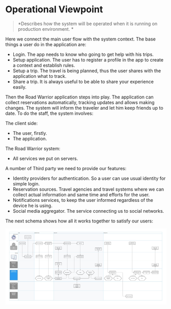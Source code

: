 # Operational Viewpoint
> *Describes how the system will be operated when it is running on production environment. *

Here we connect the main user flow with the system context. The base things a user do in the application are:
- Login. The app needs to know who going to get help with his trips.
- Setup application. The user has to register a profile in the app to create a context and establish rules.
- Setup a trip. The travel is being planned, thus the user shares with the application what to track.
- Share a trip. It is always useful to be able to share your experience easily.

Then the Road Warrior application steps into play. The application can collect reservations automatically, tracking updates and allows making changes. The system will inform the traveler and let him keep friends up to date.
 To do the staff, the system involves:

The client side:
- The user, firstly.
- The application.

The Road Warrior system:
- All services we put on servers.  

A number of Third party we need to provide our features:
- Identity providers for authentication. So a user can use usual identity for simple login.
- Reservation sources. Travel agencies and travel systems where we can collect actual information and same time and efforts for the user.
- Notifications services, to keep the user informed regardless of the device he is using.
- Social media aggregator. The service connecting us to social networks.

The next schema shows how all it works together to satisfy  our users:


![Base Operational](L1_Operational_RoadWarrior.jpg "Base operations diogram")

